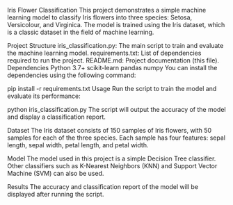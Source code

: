 Iris Flower Classification
This project demonstrates a simple machine learning model to classify Iris flowers into three species: Setosa, Versicolour, and Virginica. The model is trained using the Iris dataset, which is a classic dataset in the field of machine learning.

Project Structure
iris_classification.py: The main script to train and evaluate the machine learning model.
requirements.txt: List of dependencies required to run the project.
README.md: Project documentation (this file).
Dependencies
Python 3.7+
scikit-learn
pandas
numpy
You can install the dependencies using the following command:

pip install -r requirements.txt
Usage
Run the script to train the model and evaluate its performance:

python iris_classification.py
The script will output the accuracy of the model and display a classification report.

Dataset
The Iris dataset consists of 150 samples of Iris flowers, with 50 samples for each of the three species. Each sample has four features: sepal length, sepal width, petal length, and petal width.

Model
The model used in this project is a simple Decision Tree classifier. Other classifiers such as K-Nearest Neighbors (KNN) and Support Vector Machine (SVM) can also be used.

Results
The accuracy and classification report of the model will be displayed after running the script.